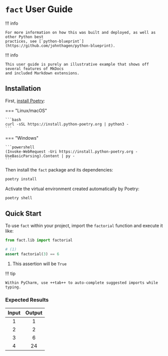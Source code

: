 # `fact` User Guide

!!! info

    For more information on how this was built and deployed, as well as other Python best
    practices, see [`python-blueprint`](https://github.com/johnthagen/python-blueprint).

!!! info

    This user guide is purely an illustrative example that shows off several features of MkDocs
    and included Markdown extensions.

## Installation

First, [install Poetry](https://python-poetry.org/docs/#installation):

=== "Linux/macOS"

    ```bash
    curl -sSL https://install.python-poetry.org | python3 -
    ```

=== "Windows"

    ```powershell
    (Invoke-WebRequest -Uri https://install.python-poetry.org -UseBasicParsing).Content | py -
    ```

Then install the `fact` package and its dependencies:

```bash
poetry install
```

Activate the virtual environment created automatically by Poetry:

```bash
poetry shell
```

## Quick Start

To use `fact` within your project, import the `factorial` function and execute it like:

```python
from fact.lib import factorial

# (1)
assert factorial(3) == 6
```

1. This assertion will be `True`

!!! tip

    Within PyCharm, use ++tab++ to auto-complete suggested imports while typing.

### Expected Results

<div class="center-table" markdown>

| Input | Output |
|:-----:|:------:|
|   1   |   1    |
|   2   |   2    |
|   3   |   6    |
|   4   |   24   | 

</div>
